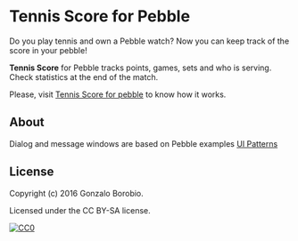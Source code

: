 Tennis Score for Pebble
==================
Do you play tennis and own a Pebble watch? Now you can keep track of the score in your pebble!

**Tennis Score** for Pebble tracks points, games, sets and who is serving. Check statistics at the end of the match.

Please, visit [Tennis Score for pebble](https://gborobio73.github.io/2016/10/03/tennis-score-for-pebble/) to know how it works.

## About

Dialog and message windows are based on Pebble examples [UI Patterns](https://github.com/pebble-examples/ui-patterns)

## License

Copyright (c) 2016 Gonzalo Borobio.

Licensed under the CC BY-SA license.

[![CC0](https://licensebuttons.net/l/by-sa/3.0/88x31.png)](https://creativecommons.org/licenses/by-sa/4.0/)
